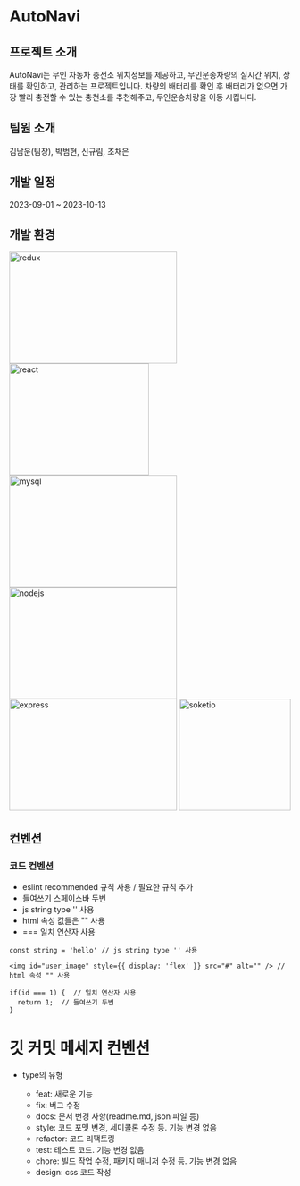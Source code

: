 # AutoNavi

## 프로젝트 소개
AutoNavi는 무인 자동차 충전소 위치정보를 제공하고, 무인운송차량의 실시간 위치, 상태를 확인하고, 관리하는 프로젝트입니다.
차량의 배터리를 확인 후 배터리가 없으면 가장 빨리 충전할 수 있는 충천소를 추천해주고, 무인운송차량을 이동 시킵니다.  

## 팀원 소개
김남운(팀장), 박범현, 신규림, 조채은

## 개발 일정
2023-09-01 ~ 2023-10-13

## 개발 환경


<img src = 'https://github.com/knu9910/AutoNavi/assets/59068144/7b5e3714-2722-400c-a1e2-10a149afd592' alt="redux" width=300, height=200 />
<img src = 'https://github.com/knu9910/AutoNavi/assets/59068144/bf8cf872-9e44-4bd3-acab-92ac5fad2970' alt="react" width=250, height=200 />
<img src = 'https://github.com/knu9910/AutoNavi/assets/59068144/00fe32f2-2a61-49ba-bde0-23f55d53087b' alt="mysql" width=300, height=200 />
<img src = 'https://github.com/knu9910/AutoNavi/assets/59068144/82b21cd2-08c3-4063-ad35-5c24502648bf' alt="nodejs" width=300, height=200 />
<img src = 'https://github.com/knu9910/AutoNavi/assets/59068144/8c8368ab-be35-4234-bfd8-9ea511927e37' alt="express" width=300, height=200 />
<img src = 'https://github.com/knu9910/AutoNavi/assets/59068144/9bdf02b5-3c02-4836-846c-9495838e3700' alt="soketio" width=200, height=200 />


## 컨벤션
### 코드 컨벤션
- eslint recommended 규칙 사용 / 필요한 규칙 추가
- 들여쓰기 스페이스바 두번
- js string type '' 사용
- html 속성 값들은 "" 사용
- === 일치 연산자 사용
  
```
const string = 'hello' // js string type '' 사용

<img id="user_image" style={{ display: 'flex' }} src="#" alt="" /> // html 속성 "" 사용

if(id === 1) {  // 일치 연산자 사용
  return 1;  // 들여쓰기 두번 
}

```
# 깃 커밋 메세지 컨벤션
- type의 유형

  - feat: 새로운 기능
  - fix: 버그 수정
  - docs: 문서 변경 사항(readme.md, json 파일 등)
  - style: 코드 포맷 변경, 세미콜론 수정 등. 기능 변경 없음
  - refactor: 코드 리팩토링 
  - test: 테스트 코드. 기능 변경 없음
  - chore: 빌드 작업 수정, 패키지 매니저 수정 등. 기능 변경 없음
  - design: css 코드 작성
 



